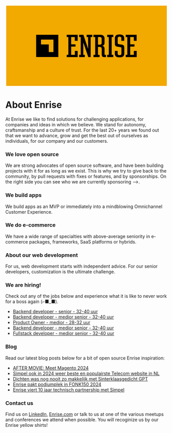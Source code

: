 <p align="center"><a href="https://enrise.com" target="_blank"><img src="https://github.com/enrise/.github/blob/master/images/logo.png?raw=true"></a></p>

# About Enrise

At Enrise we like to find solutions for challenging applications, for companies and ideas in which we believe. We stand for autonomy, craftsmanship and a culture of trust. For the last 20+ years we found out that we want to advance, grow and get the best out of ourselves as individuals, for our company and our customers.

### We love open source

We are strong advocates of open source software, and have been building projects with it for as long as we exist.
This is why we try to give back to the community, by pull requests with fixes or features, and by sponsorships.
On the right side you can see who we are currently sponsoring -->.

### We build apps
We build apps as an MVP or immediately into a mindblowing Omnichannel Customer Experience.

### We do e-commerce
We have a wide range of specialties with above-average seniority in e-commerce packages, frameworks, SaaS platforms or hybrids.

### About our web development
For us, web development starts with independent advice. For our senior developers, customization is the ultimate challenge.

### We are hiring!

Check out any of the jobs below and experience what it is like to never work for a boss again (⌐■_■).

<!-- JOB-LIST:START -->
- [Backend developer - senior - 32-40 uur](https://jobs.enrise.com/backend-developer)
- [Backend developer - medior senior - 32-40 uur](https://jobs.enrise.com/backend-developer-team-enigma/nl?token=7dff2b3adb1a1555ee5d26d0dbad1722)
- [Product Owner - medior - 28-32 uur](https://jobs.enrise.com/product-owner-team-motivo/nl)
- [Backend developer - medior senior - 32-40 uur](https://jobs.enrise.com/backend-developer-team-motivo-2/nl)
- [Fullstack developer - medior senior - 32-40 uur](https://jobs.enrise.com/fullstack-developer-team-motivo/nl)
<!-- JOB-LIST:END -->

### Blog

Read our latest blog posts below for a bit of open source Enrise inspiration:

<!-- POST-LIST:START -->
- [AFTER MOVIE: Meet Magento 2024](https://enrise.com/2024/12/after-movie-meet-magento-2024/)
- [Simpel ook in 2024 weer beste en populairste Telecom website in NL](https://enrise.com/2024/11/simpel-ook-in-2024-weer-beste-en-populairste-telecom-website-van-het-jaar/)
- [Dichten was nog nooit zo makkelijk met Sinterklaasgedicht GPT](https://enrise.com/2024/11/dichten-was-nog-nooit-zo-makkelijk-met-sinterklaasgedicht-gpt/)
- [Enrise pakt podiumplek in FONK150 2024](https://enrise.com/2024/11/enrise-in-fonk150-best-agencies-2024/)
- [Enrise viert 10 jaar technisch partnership met Simpel](https://enrise.com/2024/11/enrise-viert-10-jaar-technisch-partnership-met-simpel/)
<!-- POST-LIST:END -->

### Contact us

Find us on <a href="https://www.linkedin.com/company/enrise/" target="_blank">LinkedIn</a>, <a href="https://enrise.com" target="_blank">Enrise.com</a> or talk to us at one of the various meetups and conferences we attend when possible. You will recoginize us by our Enrise yellow shirts!
